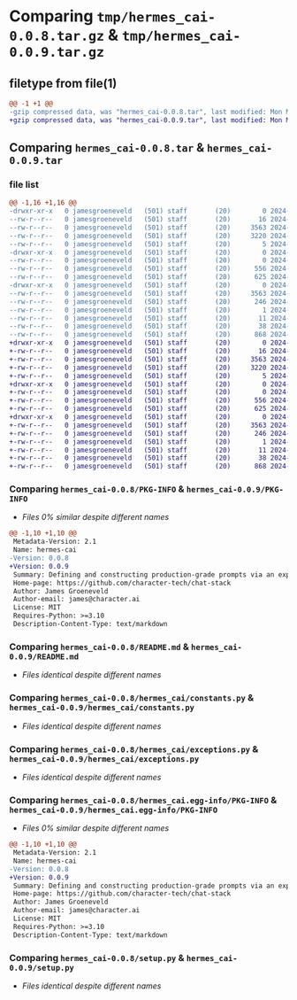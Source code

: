 # Comparing `tmp/hermes_cai-0.0.8.tar.gz` & `tmp/hermes_cai-0.0.9.tar.gz`

## filetype from file(1)

```diff
@@ -1 +1 @@
-gzip compressed data, was "hermes_cai-0.0.8.tar", last modified: Mon May 20 22:35:12 2024, max compression
+gzip compressed data, was "hermes_cai-0.0.9.tar", last modified: Mon May 20 22:35:43 2024, max compression
```

## Comparing `hermes_cai-0.0.8.tar` & `hermes_cai-0.0.9.tar`

### file list

```diff
@@ -1,16 +1,16 @@
-drwxr-xr-x   0 jamesgroeneveld   (501) staff       (20)        0 2024-05-20 22:35:12.031408 hermes_cai-0.0.8/
--rw-r--r--   0 jamesgroeneveld   (501) staff       (20)       16 2024-05-20 22:15:52.000000 hermes_cai-0.0.8/MANIFEST.in
--rw-r--r--   0 jamesgroeneveld   (501) staff       (20)     3563 2024-05-20 22:35:12.031222 hermes_cai-0.0.8/PKG-INFO
--rw-r--r--   0 jamesgroeneveld   (501) staff       (20)     3220 2024-05-20 22:15:52.000000 hermes_cai-0.0.8/README.md
--rw-r--r--   0 jamesgroeneveld   (501) staff       (20)        5 2024-05-20 22:35:10.000000 hermes_cai-0.0.8/VERSION
-drwxr-xr-x   0 jamesgroeneveld   (501) staff       (20)        0 2024-05-20 22:35:12.030254 hermes_cai-0.0.8/hermes_cai/
--rw-r--r--   0 jamesgroeneveld   (501) staff       (20)        0 2024-05-20 22:15:52.000000 hermes_cai-0.0.8/hermes_cai/__init__.py
--rw-r--r--   0 jamesgroeneveld   (501) staff       (20)      556 2024-05-20 22:15:52.000000 hermes_cai-0.0.8/hermes_cai/constants.py
--rw-r--r--   0 jamesgroeneveld   (501) staff       (20)      625 2024-05-20 20:17:08.000000 hermes_cai-0.0.8/hermes_cai/exceptions.py
-drwxr-xr-x   0 jamesgroeneveld   (501) staff       (20)        0 2024-05-20 22:35:12.030929 hermes_cai-0.0.8/hermes_cai.egg-info/
--rw-r--r--   0 jamesgroeneveld   (501) staff       (20)     3563 2024-05-20 22:35:12.000000 hermes_cai-0.0.8/hermes_cai.egg-info/PKG-INFO
--rw-r--r--   0 jamesgroeneveld   (501) staff       (20)      246 2024-05-20 22:35:12.000000 hermes_cai-0.0.8/hermes_cai.egg-info/SOURCES.txt
--rw-r--r--   0 jamesgroeneveld   (501) staff       (20)        1 2024-05-20 22:35:12.000000 hermes_cai-0.0.8/hermes_cai.egg-info/dependency_links.txt
--rw-r--r--   0 jamesgroeneveld   (501) staff       (20)       11 2024-05-20 22:35:12.000000 hermes_cai-0.0.8/hermes_cai.egg-info/top_level.txt
--rw-r--r--   0 jamesgroeneveld   (501) staff       (20)       38 2024-05-20 22:35:12.031617 hermes_cai-0.0.8/setup.cfg
--rw-r--r--   0 jamesgroeneveld   (501) staff       (20)      868 2024-05-20 22:15:52.000000 hermes_cai-0.0.8/setup.py
+drwxr-xr-x   0 jamesgroeneveld   (501) staff       (20)        0 2024-05-20 22:35:43.063966 hermes_cai-0.0.9/
+-rw-r--r--   0 jamesgroeneveld   (501) staff       (20)       16 2024-05-20 22:15:52.000000 hermes_cai-0.0.9/MANIFEST.in
+-rw-r--r--   0 jamesgroeneveld   (501) staff       (20)     3563 2024-05-20 22:35:43.063780 hermes_cai-0.0.9/PKG-INFO
+-rw-r--r--   0 jamesgroeneveld   (501) staff       (20)     3220 2024-05-20 22:15:52.000000 hermes_cai-0.0.9/README.md
+-rw-r--r--   0 jamesgroeneveld   (501) staff       (20)        5 2024-05-20 22:35:42.000000 hermes_cai-0.0.9/VERSION
+drwxr-xr-x   0 jamesgroeneveld   (501) staff       (20)        0 2024-05-20 22:35:43.060991 hermes_cai-0.0.9/hermes_cai/
+-rw-r--r--   0 jamesgroeneveld   (501) staff       (20)        0 2024-05-20 22:15:52.000000 hermes_cai-0.0.9/hermes_cai/__init__.py
+-rw-r--r--   0 jamesgroeneveld   (501) staff       (20)      556 2024-05-20 22:15:52.000000 hermes_cai-0.0.9/hermes_cai/constants.py
+-rw-r--r--   0 jamesgroeneveld   (501) staff       (20)      625 2024-05-20 20:17:08.000000 hermes_cai-0.0.9/hermes_cai/exceptions.py
+drwxr-xr-x   0 jamesgroeneveld   (501) staff       (20)        0 2024-05-20 22:35:43.063232 hermes_cai-0.0.9/hermes_cai.egg-info/
+-rw-r--r--   0 jamesgroeneveld   (501) staff       (20)     3563 2024-05-20 22:35:43.000000 hermes_cai-0.0.9/hermes_cai.egg-info/PKG-INFO
+-rw-r--r--   0 jamesgroeneveld   (501) staff       (20)      246 2024-05-20 22:35:43.000000 hermes_cai-0.0.9/hermes_cai.egg-info/SOURCES.txt
+-rw-r--r--   0 jamesgroeneveld   (501) staff       (20)        1 2024-05-20 22:35:43.000000 hermes_cai-0.0.9/hermes_cai.egg-info/dependency_links.txt
+-rw-r--r--   0 jamesgroeneveld   (501) staff       (20)       11 2024-05-20 22:35:43.000000 hermes_cai-0.0.9/hermes_cai.egg-info/top_level.txt
+-rw-r--r--   0 jamesgroeneveld   (501) staff       (20)       38 2024-05-20 22:35:43.064017 hermes_cai-0.0.9/setup.cfg
+-rw-r--r--   0 jamesgroeneveld   (501) staff       (20)      868 2024-05-20 22:15:52.000000 hermes_cai-0.0.9/setup.py
```

### Comparing `hermes_cai-0.0.8/PKG-INFO` & `hermes_cai-0.0.9/PKG-INFO`

 * *Files 0% similar despite different names*

```diff
@@ -1,10 +1,10 @@
 Metadata-Version: 2.1
 Name: hermes-cai
-Version: 0.0.8
+Version: 0.0.9
 Summary: Defining and constructing production-grade prompts via an expressive templating engine.
 Home-page: https://github.com/character-tech/chat-stack
 Author: James Groeneveld
 Author-email: james@character.ai
 License: MIT
 Requires-Python: >=3.10
 Description-Content-Type: text/markdown
```

### Comparing `hermes_cai-0.0.8/README.md` & `hermes_cai-0.0.9/README.md`

 * *Files identical despite different names*

### Comparing `hermes_cai-0.0.8/hermes_cai/constants.py` & `hermes_cai-0.0.9/hermes_cai/constants.py`

 * *Files identical despite different names*

### Comparing `hermes_cai-0.0.8/hermes_cai/exceptions.py` & `hermes_cai-0.0.9/hermes_cai/exceptions.py`

 * *Files identical despite different names*

### Comparing `hermes_cai-0.0.8/hermes_cai.egg-info/PKG-INFO` & `hermes_cai-0.0.9/hermes_cai.egg-info/PKG-INFO`

 * *Files 0% similar despite different names*

```diff
@@ -1,10 +1,10 @@
 Metadata-Version: 2.1
 Name: hermes-cai
-Version: 0.0.8
+Version: 0.0.9
 Summary: Defining and constructing production-grade prompts via an expressive templating engine.
 Home-page: https://github.com/character-tech/chat-stack
 Author: James Groeneveld
 Author-email: james@character.ai
 License: MIT
 Requires-Python: >=3.10
 Description-Content-Type: text/markdown
```

### Comparing `hermes_cai-0.0.8/setup.py` & `hermes_cai-0.0.9/setup.py`

 * *Files identical despite different names*

